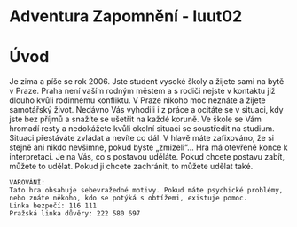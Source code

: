 # Adventura Zapomnění - luut02

# Úvod
Je zima a píše se rok 2006. Jste student vysoké školy a žijete sami na bytě v Praze. Praha není vaším rodným městem a s rodiči nejste v kontaktu již dlouho kvůli rodinnému konfliktu. V Praze nikoho moc neznáte a žijete samotářský život. Nedávno Vás vyhodili i z práce a ocitáte se v situaci, kdy jste bez příjmů a snažíte se ušetřit na každé koruně. Ve škole se Vám hromadí resty a nedokážete kvůli okolní situaci se soustředit na studium. Situaci přestáváte zvládat a nevíte co dál. V hlavě máte zafixováno, že si stejně ani nikdo nevšimne, pokud byste „zmizeli“…
Hra má otevřené konce k interpretaci. Je na Vás, co s postavou uděláte. Pokud chcete postavu zabít, můžete to udělat. Pokud ji chcete zachránit, to můžete udělat také.

```
VAROVÁNÍ:
Tato hra obsahuje sebevražedné motivy. Pokud máte psychické problémy, nebo znáte někoho, kdo se potýká s obtížemi, existuje pomoc.
Linka bezpečí: 116 111
Pražská linka důvěry: 222 580 697
```